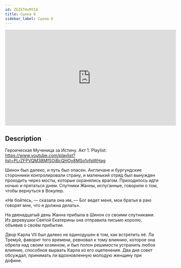 ```yaml
---
id: ZGZkTHvMtIA
title: Сцена 6
sidebar_label: Сцена 6
---
```


<iframe
  width="560"
  height="315"
  src="https://www.youtube.com/embed/ZGZkTHvMtIA"
  title="YouTube video player"
  frameborder="0"
  allow="accelerometer; autoplay; clipboard-write; encrypted-media; gyroscope; picture-in-picture; web-share"
  referrerpolicy="strict-origin-when-cross-origin"
  allowfullscreen
></iframe>

## Description

Героическая Мученица за Истину. Акт 1.
Playlist: https://www.youtube.com/playlist?list=PLrZFPVQM38MfSOiBcQHOv8MSo1vfpWHag

Шинон был далеко, и путь был опасен. Англичане и бургундские сторонники контролировали страну, и маленький отряд был вынужден проходить через мосты, которые охранялись врагом. Приходилось идти ночью и прятаться днем. Спутники Жанны, испуганные, говорили о том, чтобы вернуться в Вокулер.

«Не бойтесь, — сказала она им, — Бог ведет меня, мои братья в раю говорят мне, что я должна делать».

На двенадцатый день Жанна прибыла в Шинон со своими спутниками. Из деревушки Святой Екатерины она отправила письмо королю, объявив о своём прибытии.

Двор Карла VII был далеко не единодушен в том, как встретить её. Ла Тремуй, фаворит того времени, ревновал к тому влиянию, которое она обрела над своим хозяином, и был полон решимости устранить любое влияние, способное вырвать Карла из его оцепенения. Два дня совет обсуждал, принимать ли вдохновленную молодую женщину при дофине.
